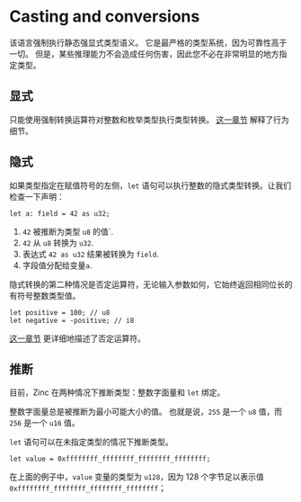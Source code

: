 # Casting and conversions

该语言强制执行静态强显式类型语义。 
它是最严格的类型系统，因为可靠性高于一切。 
但是，某些推理能力不会造成任何伤害，因此您不必在非常明显的地方指定类型。

## 显式

只能使用强制转换运算符对整数和枚举类型执行类型转换。
[这一章节](../../04-operators/05-casting.md) 解释了行为细节。

## 隐式

如果类型指定在赋值符号的左侧，`let` 语句可以执行整数的隐式类型转换。让我们检查一下声明：

```rust,no_run,noplaypen
let a: field = 42 as u32;
```

1. `42` 被推断为类型 `u8` 的值`.
2. `42` 从 `u8` 转换为 `u32`.
3. 表达式 `42 as u32` 结果被转换为 `field`.
4. 字段值分配给变量`a`.

隐式转换的第二种情况是否定运算符，无论输入参数如何，它始终返回相同位长的有符号整数类型值。

```rust,no_run,noplaypen
let positive = 100; // u8
let negative = -positive; // i8
```

[这一章节](../../04-operators/01-arithmetic.md) 更详细地描述了否定运算符。

## 推断

目前，Zinc 在两种情况下推断类型：整数字面量和 `let` 绑定。

整数字面量总是被推断为最小可能大小的值。
也就是说，`255` 是一个 `u8` 值，而 `256` 是一个 `u16` 值。

`let` 语句可以在未指定类型的情况下推断类型。

```rust,no_run,noplaypen
let value = 0xffffffff_ffffffff_ffffffff_ffffffff;
```

在上面的例子中，`value` 变量的类型为 `u128`，因为 128 个字节足以表示值 `0xffffffff_ffffffff_ffffffff_ffffffff`；
